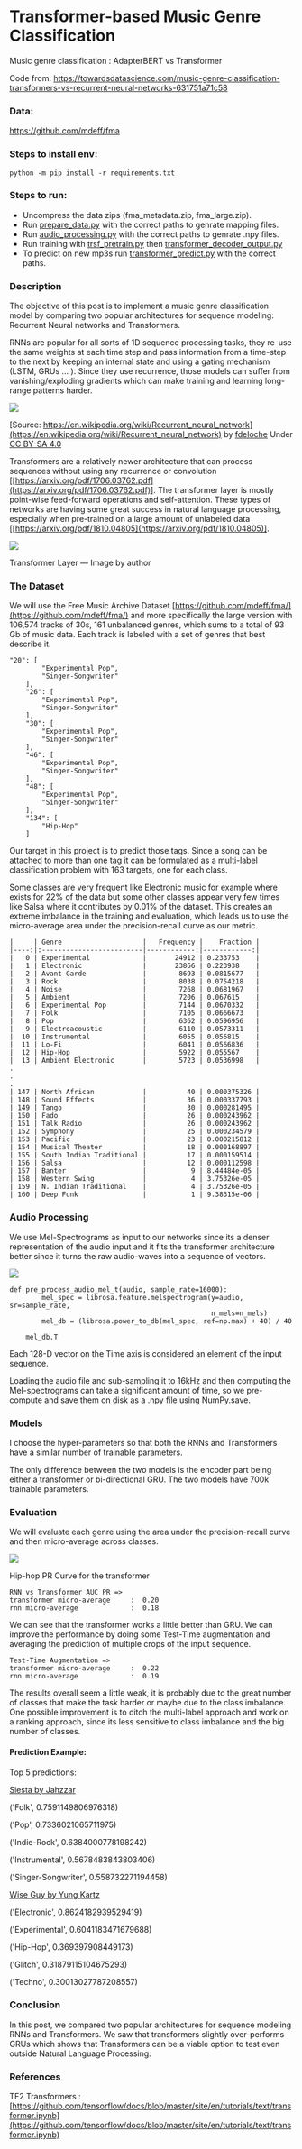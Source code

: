 <!-- https://github.com/CVxTz/music_genre_classification/blob/master/README.md -->
# Transformer-based Music Genre Classification
Music genre classification : AdapterBERT vs Transformer

Code from: https://towardsdatascience.com/music-genre-classification-transformers-vs-recurrent-neural-networks-631751a71c58

### Data:

<https://github.com/mdeff/fma>

### Steps to install env:

```
python -m pip install -r requirements.txt
```

### Steps to run:

* Uncompress the data zips (fma_metadata.zip, fma_large.zip).
* Run [prepare_data.py](code/prepare_data.py) with the correct paths to genrate mapping files.
* Run [audio_processing.py](code/audio_processing.py) with the correct paths to genrate .npy files.
* Run training with [trsf_pretrain.py](trsf_pretrain.py) then [transformer_decoder_output.py](transformer_decoder_output.py)
* To predict on new mp3s run [transformer_predict.py](transformer_predict.py) with the correct paths.

### Description
The objective of this post is to implement a music genre classification model by
comparing two popular architectures for sequence modeling: Recurrent Neural
networks and Transformers.

RNNs are popular for all sorts of 1D sequence processing tasks, they re-use the
same weights at each time step and pass information from a time-step to the next
by keeping an internal state and using a gating mechanism (LSTM, GRUs … ). Since
they use recurrence, those models can suffer from vanishing/exploding gradients
which can make training and learning long-range patterns harder.

![](https://cdn-images-1.medium.com/max/800/1*3gB5yUL9lqQBuEY7qFIH2A.png)

<span class="figcaption_hack">[Source:
https://en.wikipedia.org/wiki/Recurrent_neural_network](https://en.wikipedia.org/wiki/Recurrent_neural_network)
by [fdeloche](https://commons.wikimedia.org/wiki/User:Ixnay) Under [CC BY-SA
4.0](https://creativecommons.org/licenses/by-sa/4.0)</span>

Transformers are a relatively newer architecture that can process sequences
without using any recurrence or convolution
[[https://arxiv.org/pdf/1706.03762.pdf](https://arxiv.org/pdf/1706.03762.pdf)].
The transformer layer is mostly point-wise feed-forward operations and
self-attention. These types of networks are having some great success in natural
language processing, especially when pre-trained on a large amount of unlabeled
data [[https://arxiv.org/pdf/1810.04805](https://arxiv.org/pdf/1810.04805)].

![](https://cdn-images-1.medium.com/max/800/1*SW0xA1VEJZd3XSqc3NvxNw.png)

<span class="figcaption_hack">Transformer Layer — Image by author</span>

### The Dataset

We will use the Free Music Archive Dataset
[https://github.com/mdeff/fma/](https://github.com/mdeff/fma/) and more
specifically the large version with 106,574 tracks of 30s, 161 unbalanced
genres, which sums to a total of 93 Gb of music data. Each track is labeled with
a set of genres that best describe it.

    "20": [
            "Experimental Pop",
            "Singer-Songwriter"
        ],
        "26": [
            "Experimental Pop",
            "Singer-Songwriter"
        ],
        "30": [
            "Experimental Pop",
            "Singer-Songwriter"
        ],
        "46": [
            "Experimental Pop",
            "Singer-Songwriter"
        ],
        "48": [
            "Experimental Pop",
            "Singer-Songwriter"
        ],
        "134": [
            "Hip-Hop"
        ]

Our target in this project is to predict those tags. Since a song can be
attached to more than one tag it can be formulated as a multi-label
classification problem with 163 targets, one for each class.

Some classes are very frequent like Electronic music for example where exists
for 22% of the data but some other classes appear very few times like Salsa
where it contributes by 0.01% of the dataset. This creates an extreme imbalance
in the training and evaluation, which leads us to use the micro-average area
under the precision-recall curve as our metric.

    |     | Genre                    |   Frequency |    Fraction |
    |----:|:-------------------------|------------:|------------:|
    |   0 | Experimental             |       24912 | 0.233753    |
    |   1 | Electronic               |       23866 | 0.223938    |
    |   2 | Avant-Garde              |        8693 | 0.0815677   |
    |   3 | Rock                     |        8038 | 0.0754218   |
    |   4 | Noise                    |        7268 | 0.0681967   |
    |   5 | Ambient                  |        7206 | 0.067615    |
    |   6 | Experimental Pop         |        7144 | 0.0670332   |
    |   7 | Folk                     |        7105 | 0.0666673   |
    |   8 | Pop                      |        6362 | 0.0596956   |
    |   9 | Electroacoustic          |        6110 | 0.0573311   |
    |  10 | Instrumental             |        6055 | 0.056815    |
    |  11 | Lo-Fi                    |        6041 | 0.0566836   |
    |  12 | Hip-Hop                  |        5922 | 0.055567    |
    |  13 | Ambient Electronic       |        5723 | 0.0536998   |
    .
    .
    .
    | 147 | North African            |          40 | 0.000375326 |
    | 148 | Sound Effects            |          36 | 0.000337793 |
    | 149 | Tango                    |          30 | 0.000281495 |
    | 150 | Fado                     |          26 | 0.000243962 |
    | 151 | Talk Radio               |          26 | 0.000243962 |
    | 152 | Symphony                 |          25 | 0.000234579 |
    | 153 | Pacific                  |          23 | 0.000215812 |
    | 154 | Musical Theater          |          18 | 0.000168897 |
    | 155 | South Indian Traditional |          17 | 0.000159514 |
    | 156 | Salsa                    |          12 | 0.000112598 |
    | 157 | Banter                   |           9 | 8.44484e-05 |
    | 158 | Western Swing            |           4 | 3.75326e-05 |
    | 159 | N. Indian Traditional    |           4 | 3.75326e-05 |
    | 160 | Deep Funk                |           1 | 9.38315e-06 |

### Audio Processing

We use Mel-Spectrograms as input to our networks since its a denser
representation of the audio input and it fits the transformer architecture
better since it turns the raw audio-waves into a sequence of vectors.

![](https://cdn-images-1.medium.com/max/800/1*EJCF1HTrNGnLCa9Pb-fTIA.png)

```
def pre_process_audio_mel_t(audio, sample_rate=16000):
        mel_spec = librosa.feature.melspectrogram(y=audio, sr=sample_rate,
                                                  n_mels=n_mels)
        mel_db = (librosa.power_to_db(mel_spec, ref=np.max) + 40) / 40

    mel_db.T
```

Each 128-D vector on the Time axis is considered an element of the input
sequence.

Loading the audio file and sub-sampling it to 16kHz and then computing the
Mel-spectrograms can take a significant amount of time, so we pre-compute and
save them on disk as a .npy file using NumPy.save.

### Models

I choose the hyper-parameters so that both the RNNs and Transformers have a
similar number of trainable parameters.

The only difference between the two models is the encoder part being either a
transformer or bi-directional GRU. The two models have 700k trainable
parameters.

### Evaluation

We will evaluate each genre using the area under the precision-recall curve and
then micro-average across classes.

![](https://cdn-images-1.medium.com/max/800/1*NsDZgurOTHQTwMkLCynXeQ.png)

<span class="figcaption_hack">Hip-hop PR Curve for the transformer</span>

```
RNN vs Transformer AUC PR =>
transformer micro-average     :  0.20
rnn micro-average             :  0.18
```
We can see that the transformer works a little better than GRU. We can improve
the performance by doing some Test-Time augmentation and averaging the
prediction of multiple crops of the input sequence.

```
Test-Time Augmentation =>
transformer micro-average     :  0.22
rnn micro-average             :  0.19
```
The results overall seem a little weak, it is probably due to the great number
of classes that make the task harder or maybe due to the class imbalance. One
possible improvement is to ditch the multi-label approach and work on a ranking
approach, since its less sensitive to class imbalance and the big number of
classes.

#### Prediction Example:

Top 5 predictions:

[Siesta by
Jahzzar](https://freemusicarchive.org/music/Jahzzar/Travellers_Guide/Siesta)

('Folk', 0.7591149806976318)

('Pop', 0.7336021065711975)

('Indie-Rock', 0.6384000778198242)

('Instrumental', 0.5678483843803406)

('Singer-Songwriter', 0.558732271194458)

[Wise Guy by Yung
Kartz](https://freemusicarchive.org/music/Jahzzar/Travellers_Guide/Siesta)

('Electronic', 0.8624182939529419)

('Experimental', 0.6041183471679688)

('Hip-Hop', 0.369397908449173)

('Glitch', 0.31879115104675293)

('Techno', 0.30013027787208557)

### Conclusion

In this post, we compared two popular architectures for sequence modeling RNNs
and Transformers. We saw that transformers slightly over-performs GRUs which
shows that Transformers can be a viable option to test even outside Natural
Language Processing.

### References

TF2 Transformers :
[https://github.com/tensorflow/docs/blob/master/site/en/tutorials/text/transformer.ipynb](https://github.com/tensorflow/docs/blob/master/site/en/tutorials/text/transformer.ipynb)
